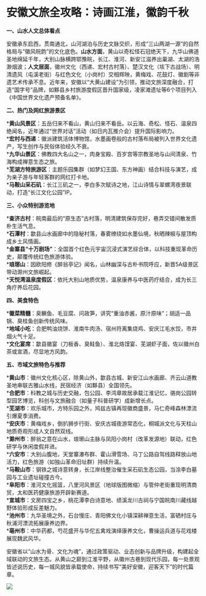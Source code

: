 # 安徽文旅全攻略：诗画江淮，徽韵千秋  

**一、山水人文总体看点**  

安徽承东启西，贯南通北，山河湖泊与历史文脉交织，形成“三山两湖一源”的自然格局与“徽风皖韵”的文化底色。**山水方面**，黄山以奇松怪石冠绝天下，九华山佛道圣地绵延千年，大别山脉横跨鄂豫皖，长江、淮河、新安江滋养出巢湖、太湖的浩渺烟波；**人文层面**，徽州文化（西递、宏村古村落）、楚汉文化（垓下古战场）、明清遗风（屯溪老街）与红色文化（小岗村）交相辉映，黄梅戏、花鼓灯、徽剧等非遗艺术传承不息。近年来，安徽以“大黄山建设”为引领，推动文旅深度融合，打造“国字号”品牌，如黟县乡村旅游度假区晋升国家级，凌家滩遗址等6个项目列入《中国世界文化遗产预备名单》。  

**二、热门及网红旅游景区**  

***黄山风景区**：五岳归来不看山，黄山归来不看岳。以云海、奇松、怪石、温泉四绝闻名，近年通过“世界对话”活动（如日内瓦推介会）提升国际影响力。  
***宏村与西递**：徽派建筑活体博物馆，水墨画卷般的古村落布局被列入世界文化遗产，写生创作与民俗体验经久不衰。  
***九华山景区**：佛教四大名山之一，肉身宝殿、百岁宫等宗教圣地与山间清泉、竹海构成禅意生态之旅。  
***芜湖方特旅游区**：主题乐园集群（如梦幻王国、东方神画）结合科技与演艺，成为亲子游与年轻客群的网红打卡地。  
***马鞍山采石矶**：长江三矶之一，李白多次赋诗之地，江山诗情与翠螺湾夜景联动，打造“长江文化公园”IP。  

**三、小众特别游览地**  

***查济古村**：皖南最后的“原生态”古村落，明清建筑保存完好，巷弄交错间散发质朴生活气息。  
***石潭村**：歙县山水画廊中的隐秘村落，春雾缭绕如水墨仙境，秋晒辣椒与屋顶构成乡土风情画。  
***金寨县“十万剧场”**：全国首个红色元宇宙沉浸式演艺综合体，以科技重现革命历史，颠覆传统红色旅游体验。  
***琅琊山**：因欧阳修《醉翁亭记》闻名，山林幽深与古朴书院呼应，新晋5A级景区带动滁州文旅崛起。  
***天悦湾温泉度假区**：依托大别山地质优势，温泉康养与中医药疗结合，成为长三角疗养后花园。  

**四、美食特色**  

***徽菜精髓**：臭鳜鱼、毛豆腐、问政笋，讲究“重油赤酱，原汁原味”；胡适一品锅、臭桂鱼创新传统风味。  
***地域小吃**：合肥鸭油烧饼、淮南牛肉汤、宿州符离集烧鸡、安庆江毛水饺，市井烟火气十足。  
***文化宴席**：歙县徽宴（刀板香、臭鲑鱼）、淮北烙馍宴、芜湖虾子面，佐以徽州白茶或宣酒，尽显地方风韵。  

**五、市域文旅特色与推荐**  

***黄山市**：徽州文化核心区，除黄山外，歙县古城、新安江山水画廊、齐云山道教圣地串联古雅山水线，民宿经济（如黟县）全国领先。  
***合肥市**：科教之城与历史交融，包公园、李鸿章故居承载江淮记忆，骆岗公园转型园艺博览，科创与文旅融合（如量子科普研学）成新增长点。  
***芜湖市**：欢乐城市，方特乐园之外，鸠兹古镇再现徽商盛景，马仁奇峰森林漂流引爆夏季消费。  
***安庆市**：黄梅戏乡，倒扒狮步行街、安庆古城夜游常态化，桐城派文化与天柱山地质奇观形成人文自然双线。  
***滁州市**：醉翁之意在山水，琅琊山主脉与凤阳小岗村（改革发源地）联动，红色研学与休闲度假并进。  
***六安市**：大别山腹地，天堂寨瀑布群、霍山滑雪场、马丁公路自驾线路释放山地活力，红色旅游（如独山革命旧址群）持续升温。  
***马鞍山市**：钢铁之城诗意转身，长江岸线整治催生采石矶生态公园，当涂李白墓园与工业遗址碰撞古今。  
***阜阳市**：淮河文化摇篮，八里河风景区（地球版图微缩）与管仲老街重现明清商贸，太和医药健康旅游开辟新赛道。  
***宣城市**：文房四宝之乡，桃花潭李白诗意地、绩溪龙川古祠与宁国皖南川藏线越野体验形成反差魅力。  
***池州市**：九华圣境之外，石台慢庄、青阳佛文化小镇深耕禅意生活，富硒村庄与秋浦河漂流拓展康养边界。  
***亳州市**：中华药都，芍花盛开与华佗五禽戏演绎康养文化，曹操运兵道与花戏楼展现魏武风华。  

安徽省以“山水为骨、文化为魂”，通过政策驱动、业态创新与品牌升级，构建起全域联动的文旅生态。从黄山之巅到江淮平野，从徽州古巷到现代乐园，每一处景观皆述说历史，每一城风貌皆承载使命，持续书写“美好安徽，迎客天下”的时代篇章。  

![](http://www.onegreen.net/maps/Upload_maps/201609/2016092806563881.jpg)  
